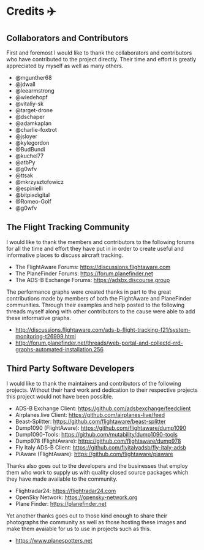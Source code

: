 # Credits :airplane:

## Collaborators and Contributors

First and foremost I would like to thank the collaborators and contributors who have contributed to
the project directly. Their time and effort is greatly appreciated by myself as well as many others.

* @mgunther68
* @jdwall
* @leearmstrong
* @wiedehopf
* @vitaliy-sk
* @target-drone
* @dschaper
* @adamkaplan
* @charlie-foxtrot
* @jsloyer
* @kylegordon
* @BudBundi
* @kuchel77
* @atbPy
* @g0wfv
* @ttsak
* @mkrzysztofowicz
* @espinielli
* @bitpixdigital
* @Romeo-Golf
* @g0wfv

## The Flight Tracking Community

I would like to thank the members and contributors to the following forums for all the time and effort
they have put in in order to create useful and informative places to discuss aircraft tracking.

* The FlightAware Forums:             https://discussions.flightaware.com
* The PlaneFinder Forums:             https://forum.planefinder.net
* The ADS-B Exchange Forums:          https://adsbx.discourse.group

The performance graphs were created thanks in part to the great contributions made by members of both
the FlightAware and PlaneFinder communities. Through their examples and help posted to the following
threads myself along with other contributors to the cause were able to add these informative graphs.

* http://discussions.flightaware.com/ads-b-flight-tracking-f21/system-monitoring-t26999.html
* http://forum.planefinder.net/threads/web-portal-and-collectd-rrd-graphs-automated-installation.256

## Third Party Software Developers

I would like to thank the maintainers and contributors of the following projects. Without their
hard work and dedication to their respective projects this project would not have been possible.

* ADS-B Exchange Client:   https://github.com/adsbexchange/feedclient
* Airplanes.live Client:   https://github.com/airplanes-live/feed
* Beast-Splitter:          https://github.com/flightaware/beast-splitter
* Dump1090 (FlightAware):  https://github.com/flightaware/dump1090
* Dump1090-Tools:          https://github.com/mutability/dump1090-tools
* Dump978 (FlightAware):   https://github.com/flightaware/dump978
* Fly Italy ADS-B Client:  https://github.com/flyitalyadsb/fly-italy-adsb
* PiAware (FlightAware):   https://github.com/flightaware/piaware

Thanks also goes out to the developers and the businesses that employ them who work to supply us
with quality closed source packages which they have made available to the community.

* Flightradar24:    https://flightradar24.com
* OpenSky Network:  https://opensky-network.org
* Plane Finder:     https://planefinder.net

Yet another thanks goes out to those kind enough to share their  photographs the community as well as
those hosting these images and make them avaiable for us to use in projects such as this.

* https://www.planespotters.net